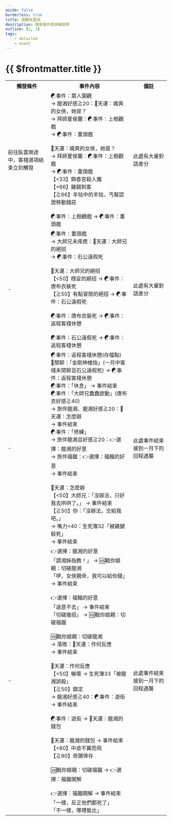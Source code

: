 ```yaml
---
aside: false
borderless: true
title: 圍觀臥雲崗
description: 簡易事件表詳細說明
outline: [2, 3]
tags:
    - detailed
    - event
---
```


# {{ $frontmatter.title }}

<Table class="timeline-table">
    <tr class="timeline-header">
        <th>觸發條件</th>
        <th>事件內容</th>
        <th>備註</th>
    </tr>
	<tr>
		<td>前往臥雲崗途中，客棧選項結束立刻觸發</td>
		<td>
			<span title="性情<60：唐布衣好感-1">☯事件：眾人圍觀 </span> <br>
			→ 龍湘好感≧20：🎲天運：颯爽的女俠，她是？ <br>
			→ 拜師夏侯蘭：☯事件：上樹觀戲 <br>
			→ ☯事件：重頭戲 <br>
			<br>
			🎲天運：颯爽的女俠，她是？ <br>
			→ 拜師夏侯蘭：☯事件：上樹觀戲 <br>
			→ ☯事件：重頭戲 <br>
			【<33】錦香宮殺人魔 <br>
			【<66】雞腿刺客 <br>
			【≧66】羊牯中的羊牯，丐幫認證移動錢莊 <br>
			<br>
			<span title="
心上人夏侯蘭：心相+50
心上人非夏侯蘭：心相+30
200>總武學≧150：武學+2
總武學<150：武學+5
			">☯事件：上樹觀戲 → ☯事件：重頭戲 </span> <br>
		</td>
		<td>此處有大量對話差分</td>
	</tr>
	<tr>
		<td>-</td>
		<td>
			<span title="大師兄痊癒、鍵過金剛神槍指、福韞好感≦20：名聲-2、六派好感-1">☯事件：重頭戲 </span> <br>
			→ 大師兄未痊癒：🎲天運：大師兄的絕招 <br>
			→ ☯事件：石公遠假死 <br>
			<br>
			<span title="名聲正向補正">🎲天運：大師兄的絕招 </span> <br>
			<span title="名聲-4、福韞+1">【<50】穩妥的絕招 → ☯事件：唐布衣裝死 </span> <br>
			<span title="武學+4、學問+1">【≧50】有點冒險的絕招 → ☯事件：石公遠假死 </span> <br>
			<br>
			<span title="
飛石幫好感≧10：名聲-4
福韞+1、嵩山派好感+3、旅伴福韞
福韞好感>20：嘴力+1、福韞+1
			">☯事件：唐布衣裝死 → ☯事件：返程客棧休憩 </span> <br>
			<br>
			<span title="
拜師夏侯蘭且嘴力≧40或處世<20：夏侯蘭+1
拜師夏侯蘭且嘴力≧40或處世<20、道德≦40：道德-1、嘴力+1
心上人龍湘：心相-30
心上人唐默鈴：心相+20
龍湘好感≧20：龍湘+1、心相+15
名聲+5、與飛石幫解除交戰、旅伴龍湘
			">☯事件：石公遠假死 → ☯事件：返程客棧休憩 </span> <br>
		</td>
		<td>此處有大量對話差分</td>
	</tr>
	<tr>
		<td>-</td>
		<td>
			<span title="
石公遠假死、心上人龍湘：心相-30
唐布衣裝死、處世<60：福韞+1
唐布衣裝死、處世≧60、嘴力>40：修養-1、處世+1、唐布衣+2、福韞+1
			">☯事件：返程客棧休憩(存檔點) </span> <br>
			<span title="獲得道具【無形箭】、解鎖暗器《無形箭》">💬閒聊：「金剛神槍指」(一月中客棧未閒聊且石公遠假死) → ☯事件：返程客棧休憩 </span> <br>
			<span title="心相+60">☯事件：「休息」 → 事件結束 </span> <br>
			<span title="
旅伴福韞：性情>40：修養-1
旅伴福韞、道德或修養≦40：武學+2、修養-1、唐布衣-1
旅伴福韞、道德>40、修養>40、總武學<250：武學+2、拳掌+?
旅伴福韞、道德>40、修養>40、總武學≧250：武學+8、輕功+?
旅伴福韞、道德>40、修養>40、總武學≧350、銀兩<300：武學+2、性情+1、唐布衣+1、心相+20
旅伴福韞、道德>40、修養>40、總武學≧350、銀兩≧300：武學+2、性情+1、唐布衣+3、心相+30、銀兩-300
旅伴龍湘、龍湘好感<20：修養-1、嘴力+1、唐布衣+1
			">☯事件：「大師兄蠢蠢欲動」(唐布衣好感≧40) </span> <br>
			→ 旅伴龍湘、龍湘好感≧20：🎲天運：怎麼辦 <br>
			→ 事件結束 <br>
			<span title="武學+5、輕功+1、心相-10，修煉介面">☯事件：「修練」 </span> <br>
			→ 旅伴龍湘且好感≧20：👉選擇：龍湘的好意 <br>
			→ 旅伴福韞：👉選擇：福轀的好意 <br>
			→ 事件結束 <br>
			<br>
			<span title="上限50、龍湘好感正向補正">🎲天運：怎麼辦 </span> <br>
			<span title="修養-1、嘴力+1、唐布衣+1">【<50】大師兄：「沒辦法，只好我去哄哄了。」 → 事件結束 </span> <br>
			<span title="嘴力≧40：嘴力+2、名聲-2、龍湘+1、唐布衣+1">【≧50】你：「沒辦法，交給我吧。」 </span> <br>
			→ 嘴力<40：生死簿32「被雞腿殺死」 <br>
			→ 事件結束 <br>
		</td>
		<td>此處事件結束接到一月下的回程遇襲</td>
	</tr>
	<tr>
		<td>-</td>
		<td>
			👉選擇：龍湘的好意 <br>
			<span title="龍湘+1">「請湘姊指教！」 → 🆚戰你娘親：切磋龍湘 </span> <br>
			<span title="嘴力+1、性情-1、龍湘-1、心相+10">「吚，女俠饒命，我可以給你錢」 → 事件結束 </span> <br>
			<br>
			👉選擇：福轀的好意 <br>
			<span title="道德-1、修養+1、福轀+1、心相+10">「過意不去」 → 事件結束 </span> <br>
			<span title="處世+1、修養-1、福轀+1">「切磋幾招」 → 🆚戰你娘親：切磋福韞 </span> <br>
			<br>
			<span title="
獲勝：武學+8、心相+40、龍湘+1
獲勝、心上人龍湘：心相+30
獲勝、心上人非龍湘：變心+3
落敗：武學+3、性情-1、心相-30
			">🆚戰你娘親：切磋龍湘 </span> <br>
			→ 落敗：🎲天運：作何反應 <br>
			→ 事件結束 <br>
			<br>
			<span title="性情補正(莽夫+20勇敢+10謹慎-10懦夫-20)">🎲天運：作何反應 </span> <br>
			【<50】嚇壞 → 生死簿33「被龍湘誤殺」 <br>
			<span title="
龍湘好感<40：武學+5、心相-30
龍湘好感≧40、處世>40：心相+10
龍湘好感≧40、處世≦40、心上人龍湘：心相+20
龍湘好感≧40、處世≦40、心上人非龍湘：心相+10
			">【≧50】鎮定 </span> <br>
			→ 龍湘好感≧40：☯事件：遊街 <br>
			→ 事件結束 <br>
			<br>
			<span title="龍湘+3、心相+30">☯事件：遊街 → 🎲天運：龍湘的錢包 </span> <br>
			<br>
			<span title="龍湘好感正向補正">🎲天運：龍湘的錢包 → 事件結束 </span> <br>
			<span title="
銀兩<500：龍湘-1
銀兩<500、道德<40：道德-1、修養-1、處世-1、嘴力+1、名聲-1、丐幫好感-1
銀兩≧500：龍湘+1
			">【<80】中途不翼而飛 </span> <br>
			<span title="龍湘+3">【≧80】奇蹟倖存 </span> <br>
			<br>
			<span title="
獲勝：武學+5
落敗：武學+3、福轀好感+1
			">🆚戰你娘親：切磋福韞 → 👉選擇：福韞開解 </span> <br>
			<br>
			<span title="
福韞+3
佛學Lv≧3：學問+3、道德+2、心相+20
道德<40：道德-1、修養-1、嘴力+1
			">👉選擇：福韞開解 → 事件結束 </span> <br>
			「一樣，反正他們都死了」 <br>
			「不一樣，哪裡能比」 <br>
		</td>
		<td>此處事件結束接到一月下的回程遇襲</td>
	</tr>
</table>